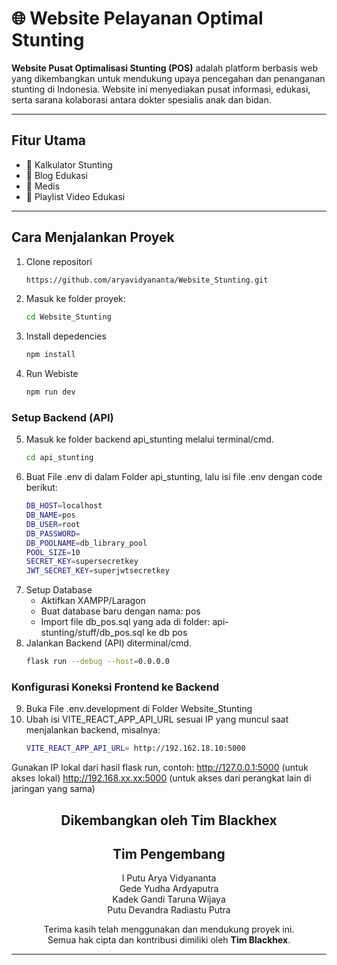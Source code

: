 # 🌐 Website Pelayanan Optimal Stunting

**Website Pusat Optimalisasi Stunting (POS)** adalah platform berbasis web yang dikembangkan untuk mendukung upaya pencegahan dan penanganan stunting di Indonesia. Website ini menyediakan pusat informasi, edukasi, serta sarana kolaborasi antara dokter spesialis anak dan bidan.

---

## Fitur Utama

- 🧮 Kalkulator Stunting
- 📰 Blog Edukasi
- 💊 Medis
- 🎥 Playlist Video Edukasi

---

## Cara Menjalankan Proyek
1. Clone repositori
   ```bash
   https://github.com/aryavidyananta/Website_Stunting.git
2. Masuk ke folder proyek:
   ```bash
   cd Website_Stunting
3. Install depedencies
   ```bash
   npm install
4. Run Webiste
   ```bash
   npm run dev
### Setup Backend (API)
5. Masuk ke folder backend api_stunting melalui terminal/cmd.
   ```bash
   cd api_stunting
6. Buat File .env di dalam Folder api_stunting, lalu isi file .env dengan code berikut:
   ```bash
   DB_HOST=localhost
   DB_NAME=pos
   DB_USER=root
   DB_PASSWORD=
   DB_POOLNAME=db_library_pool
   POOL_SIZE=10
   SECRET_KEY=supersecretkey
   JWT_SECRET_KEY=superjwtsecretkey
7. Setup Database
   - Aktifkan XAMPP/Laragon
   - Buat database baru dengan nama: pos
   - Import file db_pos.sql yang ada di folder: api-stunting/stuff/db_pos.sql ke db pos
9. Jalankan Backend (API) diterminal/cmd.
   ```bash
   flask run --debug --host=0.0.0.0
### Konfigurasi Koneksi Frontend ke Backend
9. Buka File .env.development di Folder Website_Stunting
10. Ubah isi VITE_REACT_APP_API_URL sesuai IP yang muncul saat menjalankan backend, misalnya:
    ```bash
    VITE_REACT_APP_API_URL= http://192.162.18.10:5000

Gunakan IP lokal dari hasil flask run, contoh:
http://127.0.0.1:5000 (untuk akses lokal)
http://192.168.xx.xx:5000 (untuk akses dari perangkat lain di jaringan yang sama)


<div align="center">

## Dikembangkan oleh Tim Blackhex

## Tim Pengembang
  I Putu Arya Vidyananta  
  Gede Yudha Ardyaputra  
  Kadek Gandi Taruna Wijaya  
  Putu Devandra Radiastu Putra  

Terima kasih telah menggunakan dan mendukung proyek ini.  
Semua hak cipta dan kontribusi dimiliki oleh **Tim Blackhex**.  

---

</div>
   
